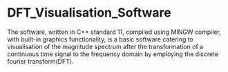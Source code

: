 # DFT_Visualisation_Software
The software, written in C++ standard 11, compiled using MINGW compiler, with built-in graphics functionality, is a basic software catering to visualisation of the magnitude spectrum after the transformation of a continuous time signal to the frequency domain by employing the discrete fourier transform(DFT). 
